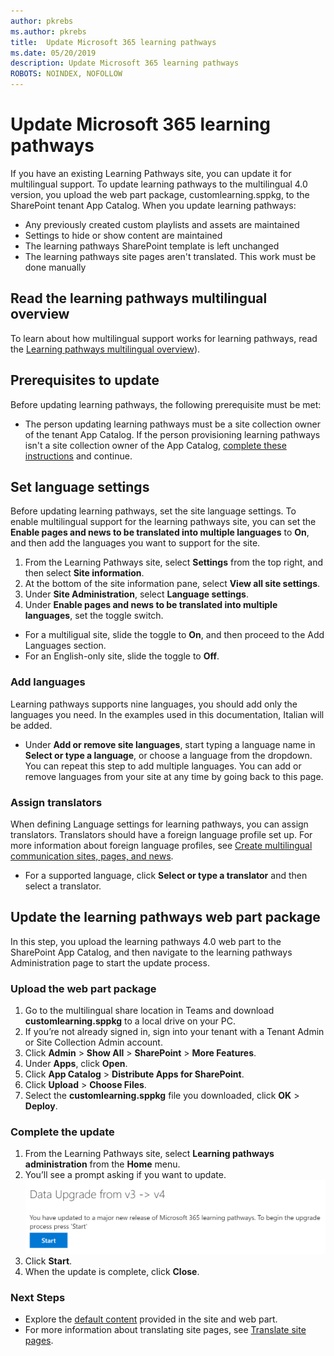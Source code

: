 ```yaml
---
author: pkrebs
ms.author: pkrebs
title:  Update Microsoft 365 learning pathways
ms.date: 05/20/2019
description: Update Microsoft 365 learning pathways
ROBOTS: NOINDEX, NOFOLLOW
---
```

# Update Microsoft 365 learning pathways
If you have an existing Learning Pathways site, you can update it for multilingual support. To update learning pathways to the multilingual 4.0 version, you upload the web part package, customlearning.sppkg, to the SharePoint tenant App Catalog. When you update learning pathways:  

- Any previously created custom playlists and assets are maintained
- Settings to hide or show content are maintained
- The learning pathways SharePoint template is left unchanged
- The learning pathways site pages aren't translated. This work must be done manually

## Read the learning pathways multilingual overview
To learn about how multilingual support works for learning pathways, read the [Learning pathways multilingual overview](custom_overview_ml.md)). 

## Prerequisites to update
Before updating learning pathways, the following prerequisite must be met:
- The person updating learning pathways must be a site collection owner of the tenant App Catalog. If the person provisioning learning pathways isn't a site collection owner of the App Catalog, [complete these instructions](addappadmin.md) and continue. 

## Set language settings 
Before updating learning pathways, set the site language settings. To enable multilingual support for the learning pathways site, you can set the **Enable pages and news to be translated into multiple languages** to **On**, and then add the languages you want to support for the site.
1.	From the Learning Pathways site, select **Settings** from the top right, and then select **Site information**.
2.	At the bottom of the site information pane, select **View all site settings**.
3.	Under **Site Administration**, select **Language settings**.
4.	Under **Enable pages and news to be translated into multiple languages**, set the toggle switch. 
- For a multiligual site, slide the toggle to **On**, and then proceed to the Add Languages section. 
- For an English-only site, slide the toggle to **Off**.

### Add languages
Learning pathways supports nine languages, you should add only the languages you need. In the examples used in this documentation, Italian will be added. 
- Under **Add or remove site languages**, start typing a language name in **Select or type a language**, or choose a language from the dropdown. You can repeat this step to add multiple languages. You can add or remove languages from your site at any time by going back to this page.
 
### Assign translators
When defining Language settings for learning pathways, you can assign translators. Translators should have a foreign language profile set up. For more information about foreign language profiles, see [Create multilingual communication sites, pages, and news](https://support.office.com/en-us/article/2bb7d610-5453-41c6-a0e8-6f40b3ed750c).  
- For a supported language, click **Select or type a translator** and then select a translator. 

## Update the learning pathways web part package
In this step, you upload the learning pathways 4.0 web part to the SharePoint App Catalog, and then navigate to the learning pathways Administration page to start the update process.

### Upload the web part package
1.	Go to the multilingual share location in Teams and download **customlearning.sppkg** to a local drive on your PC. 
2.	If you’re not already signed in, sign into your tenant with a Tenant Admin or Site Collection Admin account. 
3.	Click **Admin** > **Show All** > **SharePoint** > **More Features**. 
4.	Under **Apps**, click **Open**. 
5.	Click **App Catalog** > **Distribute Apps for SharePoint**. 
6.	Click **Upload** > **Choose Files**. 
7.	Select the **customlearning.sppkg** file you downloaded, click **OK** > **Deploy**. 

### Complete the update
1.	From the Learning Pathways site, select **Learning pathways administration** from the **Home** menu. 
2.	You’ll see a prompt asking if you want to update. 
![custom_update_adminprompt_ml.png](media/custom_update_adminprompt_ml.png)
3.	Click **Start**. 
4. When the update is complete, click **Close**. 

### Next Steps
- Explore the [default content](custom_exploresite.md) provided in the site and web part.
- For more information about translating site pages, see [Translate site pages](custom_translate_page_ml.md). 

